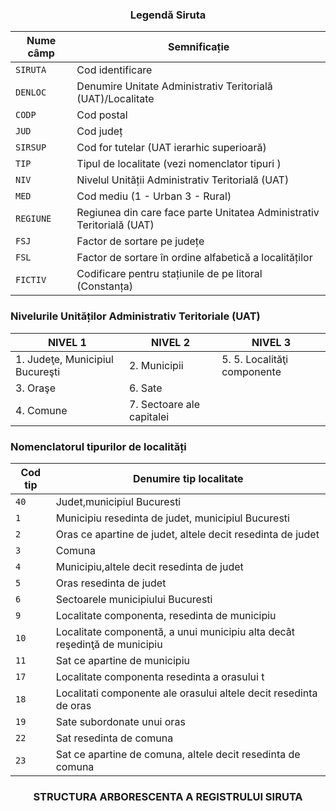 <h3 style="text-align:center;">Legendă Siruta</h3>


Nume câmp    | Semnificație
---|---
`SIRUTA`     | Cod identificare
`DENLOC`     | Denumire Unitate Administrativ Teritorială (UAT)/Localitate
`CODP`       | Cod postal
`JUD`        | Cod județ
`SIRSUP`     | Cod for tutelar (UAT ierarhic superioară)
`TIP`        | Tipul de localitate (vezi nomenclator tipuri )
`NIV`        | Nivelul Unității Administrativ Teritorială (UAT)
`MED`        | Cod mediu (1 - Urban 3 - Rural)
`REGIUNE`    | Regiunea din care face parte Unitatea Administrativ Teritorială (UAT)
`FSJ`        | Factor de sortare pe județe  
`FSL`        | Factor de sortare în ordine alfabetică a localităților
`FICTIV`     | Codificare pentru stațiunile de pe litoral (Constanța)

### Nivelurile Unităților Administrativ Teritoriale (UAT)

NIVEL 1     | NIVEL 2       | NIVEL 3
---|---|---
 1\. Judeţe, Municipiul Bucureşti | 2. Municipii | 5. 5. Localităţi componente
 | 3. Oraşe |  6. Sate
 | 4. Comune | 7. Sectoare ale capitalei

### Nomenclatorul tipurilor de localități

Cod tip | Denumire tip localitate
---|---
`40`  | Judet,municipiul Bucuresti
`1`   | Municipiu resedinta de judet, municipiul Bucuresti
`2`   | Oras ce apartine de judet, altele decit  resedinta de judet
`3`   | Comuna
`4`   | Municipiu,altele decit resedinta de judet
`5`   | Oras resedinta de judet
`6`   | Sectoarele municipiului Bucuresti
`9`   | Localitate componenta, resedinta de municipiu
`10`  | Localitate componentă, a unui municipiu alta decât reşedinţă de municipiu                    
`11`  | Sat ce apartine de municipiu
`17`  | Localitate componenta resedinta a orasului t
`18`  | Localitati  componente ale orasului altele decit resedinta de oras
`19`  | Sate subordonate unui oras
`22`  | Sat resedinta de comuna
`23`  | Sat ce apartine de comuna, altele decit resedinta de comuna


<h3 style="text-align:center;">STRUCTURA ARBORESCENTA A REGISTRULUI SIRUTA</h3>





